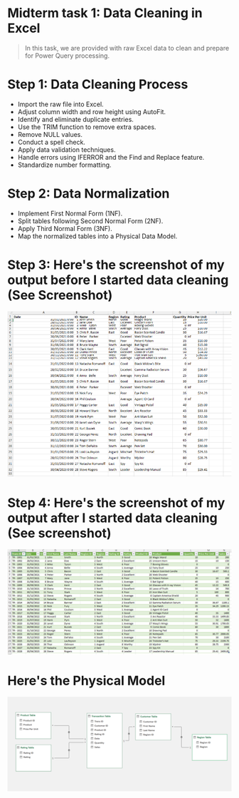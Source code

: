 # Midterm task 1: Data Cleaning in Excel
> In this task, we are provided with raw Excel data to clean and prepare for Power Query processing.
# Step 1: Data Cleaning Process
* Import the raw file into Excel.
* Adjust column width and row height using AutoFit.
* Identify and eliminate duplicate entries.
* Use the TRIM function to remove extra spaces.
* Remove NULL values.
* Conduct a spell check.
* Apply data validation techniques.
* Handle errors using IFERROR and the Find and Replace feature.
* Standardize number formatting.
# Step 2: Data Normalization
* Implement First Normal Form (1NF).
* Split tables following Second Normal Form (2NF).
* Apply Third Normal Form (3NF).
* Map the normalized tables into a Physical Data Model.
# Step 3: Here's the screenshot of my output before I started data cleaning (See Screenshot)
![image alt](https://github.com/natdungca23/Midterm-task-1/blob/c2f5a5c4095aee688b99b7c006bc82d4557a24d2/Screenshot%202025-03-03%20131906.png)
# Step 4: Here's the screenshot of my output after I started data cleaning (See screenshot)
![image alt](https://github.com/natdungca23/Midterm-task-1/blob/9496b1f7fa526cebdeca22086339e75142e7272f/Screenshot%202025-03-03%20132235.png)
# Here's the Physical Model
![image alt](https://github.com/natdungca23/Midterm-task-1/blob/3a4a39c2059ab831ec7195b8ecdbadfcf82a23b0/Screenshot%202025-03-03%20132406.png)
